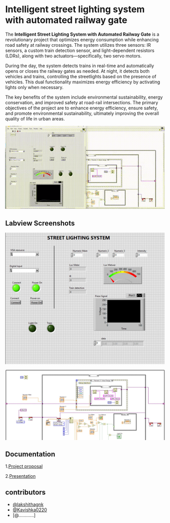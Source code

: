 
# Intelligent street lighting system with automated railway gate

The **Intelligent Street Lighting System with Automated Railway Gate** is a revolutionary project that optimizes energy consumption while enhancing road safety at railway crossings. The system utilizes three sensors: IR sensors, a custom train detection sensor, and light-dependent resistors (LDRs), along with two actuators—specifically, two servo motors.

During the day, the system detects trains in real-time and automatically opens or closes the railway gates as needed. At night, it detects both vehicles and trains, controlling the streetlights based on the presence of vehicles. This dual functionality maximizes energy efficiency by activating lights only when necessary.

The key benefits of the system include environmental sustainability, energy conservation, and improved safety at road-rail intersections. The primary objectives of the project are to enhance energy efficiency, ensure safety, and promote environmental sustainability, ultimately improving the overall quality of life in urban areas.



![Project Demo](media/gif.gif)




## Labview Screenshots

![Programme Screenshot](https://github.com/lakshithagnk/Intelligent-street-lighting-system-with-automated-railway-gate/blob/9b6adb8e3f8819cd6559b3688911d829fb94e5a9/media/img01.jpg)

![Programme Screenshot](https://github.com/lakshithagnk/Intelligent-street-lighting-system-with-automated-railway-gate/blob/9b6adb8e3f8819cd6559b3688911d829fb94e5a9/media/img02.jpg)
## Documentation

1.[Project proposal](https://github.com/lakshithagnk/Intelligent-street-lighting-system-with-automated-railway-gate/blob/7f1377ed28ba61c634a0d788b992cb2b3169ee58/media/Project_Proposal.pdf)

2.[Presentation](https://github.com/lakshithagnk/Intelligent-street-lighting-system-with-automated-railway-gate/blob/7f1377ed28ba61c634a0d788b992cb2b3169ee58/media/Intelligent%20Street%20Light%20System%20presentation.pptx)



## contributors

- [@lakshithagnk](https://github.com/lakshithagnk)
- [@Kavishka0220](https://github.com/Kavishka0220)
- [@............]
